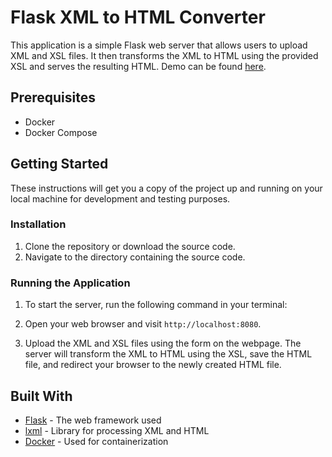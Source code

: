 # Flask XML to HTML Converter

This application is a simple Flask web server that allows users to upload XML and XSL files. It then transforms the XML to HTML using the provided XSL and serves the resulting HTML. Demo can be found [here](https://xml.rajsingh.info).

## Prerequisites

- Docker
- Docker Compose

## Getting Started

These instructions will get you a copy of the project up and running on your local machine for development and testing purposes.

### Installation

1. Clone the repository or download the source code.
2. Navigate to the directory containing the source code.

### Running the Application

1. To start the server, run the following command in your terminal:

2. Open your web browser and visit `http://localhost:8080`. 

3. Upload the XML and XSL files using the form on the webpage. The server will transform the XML to HTML using the XSL, save the HTML file, and redirect your browser to the newly created HTML file.

## Built With

- [Flask](https://flask.palletsprojects.com/en/2.1.x/) - The web framework used
- [lxml](https://lxml.de/) - Library for processing XML and HTML
- [Docker](https://www.docker.com/) - Used for containerization

